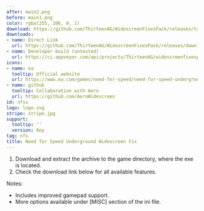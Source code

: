 ```yaml
---
after: main2.png
before: main1.png
color: rgba(255, 106, 0, 1)
download: https://github.com/ThirteenAG/WidescreenFixesPack/releases/tag/nfsu
downloads:
- name: Direct Link
  url: https://github.com/ThirteenAG/WidescreenFixesPack/releases/download/nfsu/NFSUnderground.WidescreenFix.zip
- name: Developer build (untested)
  url: https://ci.appveyor.com/api/projects/ThirteenAG/widescreenfixespack/artifacts/NFSUnderground.WidescreenFix.zip?branch=master
icons:
- name: ea
  tooltip: Official website
  url: https://www.ea.com/games/need-for-speed/need-for-speed-underground
- name: github
  tooltip: Collaboration with Aero
  url: https://github.com/AeroWidescreen
id: nfsu
logo: logo.svg
stripe: stripe.jpg
support:
  tooltip: ''
  version: Any
tag: nfs
title: Need for Speed Underground Widescreen Fix
---
```


1. Download and extract the archive to the game directory, where the exe is located.
2. Check the download link below for all available features.

Notes:

* Includes improved gamepad support.
* More options available under [MISC] section of the ini file.
